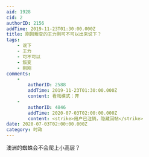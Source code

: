 ```yaml
---
aid: 1928
cid: 2
authorID: 2156
addTime: 2019-11-23T01:30:00.000Z
title: 刚刚叛变的王力刚可不可以出来说下？
tags:
    - 说下
    - 王力
    - 可不可以
    - 叛变
    - 刚刚
comments:
    -
        authorID: 2588
        addTime: 2019-11-23T01:30:00.000Z
        content: 看戏模式：开
    -
        authorID: 4846
        addTime: 2020-07-03T02:00:00.000Z
        content: <strike>用户已注销，隐藏回帖</strike>
date: 2020-07-03T02:00:00.000Z
category: 时政
---
```


澳洲的蜘蛛会不会爬上小高层？
